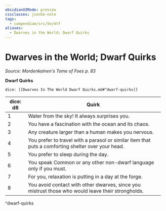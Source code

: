 ```yaml
---
obsidianUIMode: preview
cssclasses: json5e-note
tags:
  - compendium/src/5e/mtf
aliases:
  - Dwarves in the World; Dwarf Quirks
---
```

# Dwarves in the World; Dwarf Quirks
*Source: Mordenkainen's Tome of Foes p. 83* 

**Dwarf Quirks**

`dice: [[Dwarves In The World Dwarf Quirks.md#^dwarf-quirks]]`

| dice: d8 | Quirk |
|----------|-------|
| 1 | Water from the sky! It always surprises you. |
| 2 | You have a fascination with the ocean and its chaos. |
| 3 | Any creature larger than a human makes you nervous. |
| 4 | You prefer to travel with a parasol or similar item that puts a comforting shelter over your head. |
| 5 | You prefer to sleep during the day. |
| 6 | You speak Common or any other non-dwarf language only if you must. |
| 7 | For you, relaxation is putting in a day at the forge. |
| 8 | You avoid contact with other dwarves, since you mistrust those who would leave their strongholds. |
^dwarf-quirks
